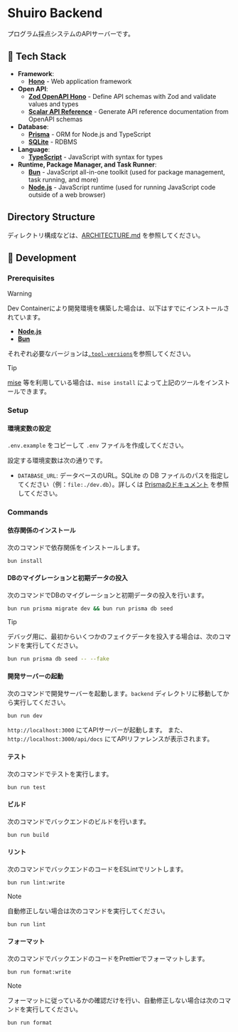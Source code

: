 # Shuiro Backend

プログラム採点システムのAPIサーバーです。

## 🤖 Tech Stack

- **Framework**:
  - [**Hono**](https://hono.dev/) - Web application framework
- **Open API**:
  - [**Zod OpenAPI Hono**](https://github.com/honojs/middleware/tree/main/packages/zod-openapi) - Define API schemas with Zod and validate values and types
  - [**Scalar API Reference**](https://github.com/scalar/scalar/tree/main/packages/hono-api-reference) - Generate API reference documentation from OpenAPI schemas
- **Database**:
  - [**Prisma**](https://www.prisma.io/) - ORM for Node.js and TypeScript
  - [**SQLite**](https://www.sqlite.org/) - RDBMS
- **Language**:
  - [**TypeScript**](https://www.typescriptlang.org/) - JavaScript with syntax for types
- **Runtime, Package Manager, and Task Runner**:
  - [**Bun**](https://bun.sh/) - JavaScript all-in-one toolkit (used for package management, task running, and more)
  - [**Node.js**](https://nodejs.org/) - JavaScript runtime (used for running JavaScript code outside of a web browser)

## Directory Structure

ディレクトリ構成などは、[ARCHITECTURE.md](./ARCHITECTURE.md) を参照してください。

## 🚀 Development

### Prerequisites

> [!warning]
> Dev Containerにより開発環境を構築した場合は、以下はすでにインストールされています。

- [**Node.js**](https://nodejs.org/)
- [**Bun**](https://bun.sh/)

それぞれ必要なバージョンは[`.tool-versions`](../.tool-versions)を参照してください。

<!-- prettier-ignore -->
> [!tip]
> [mise](https://mise.jdx.dev/) 等を利用している場合は、`mise install` によって上記のツールをインストールできます。

### Setup

#### 環境変数の設定

`.env.example` をコピーして `.env` ファイルを作成してください。

設定する環境変数は次の通りです。

- `DATABASE_URL`: データベースのURL。SQLite の DB ファイルのパスを指定してください（例：`file:./dev.db`）。詳しくは [Prismaのドキュメント](https://www.prisma.io/docs/concepts/database-connectors/sqlite) を参照してください。

### Commands

#### 依存関係のインストール

次のコマンドで依存関係をインストールします。

```sh
bun install
```

#### DBのマイグレーションと初期データの投入

次のコマンドでDBのマイグレーションと初期データの投入を行います。

```sh
bun run prisma migrate dev && bun run prisma db seed
```

> [!tip]
> デバッグ用に、最初からいくつかのフェイクデータを投入する場合は、次のコマンドを実行してください。
>
> ```sh
> bun run prisma db seed -- --fake
> ```

#### 開発サーバーの起動

次のコマンドで開発サーバーを起動します。`backend` ディレクトリに移動してから実行してください。

```sh
bun run dev
```

`http://localhost:3000` にてAPIサーバーが起動します。
また、`http://localhost:3000/api/docs` にてAPIリファレンスが表示されます。

#### テスト

次のコマンドでテストを実行します。

```sh
bun run test
```

#### ビルド

次のコマンドでバックエンドのビルドを行います。

```sh
bun run build
```

#### リント

次のコマンドでバックエンドのコードをESLintでリントします。

```sh
bun run lint:write
```

> [!note]
> 自動修正しない場合は次のコマンドを実行してください。
>
> ```sh
> bun run lint
> ```

#### フォーマット

次のコマンドでバックエンドのコードをPrettierでフォーマットします。

```sh
bun run format:write
```

> [!note]
>
> フォーマットに従っているかの確認だけを行い、自動修正しない場合は次のコマンドを実行してください。
>
> ```sh
> bun run format
> ```
